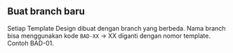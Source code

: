## Buat branch baru

Setiap Template Design dibuat dengan branch yang berbeda.
Nama branch bisa menggunakan kode `BAD-XX` -> XX diganti dengan nomor template. Contoh BAD-01.